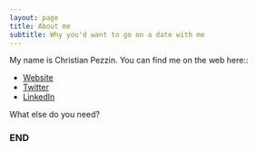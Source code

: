 ```yaml
---
layout: page
title: About me
subtitle: Why you'd want to go on a date with me
---
```


My name is Christian Pezzin. You can find me on the web here::

- [Website](https://pezzin.com)
- [Twitter](https://www.twitter.com/pezzin)
- [LinkedIn](https://www.linkedin.com/in/pezzin)

What else do you need?

### END
